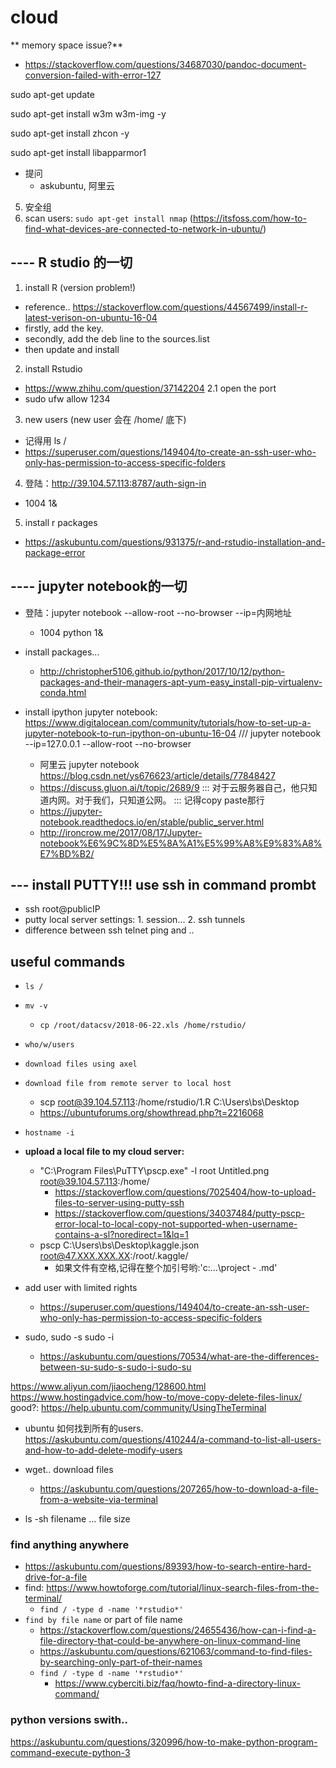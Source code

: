 # cloud

** memory space issue?**
- https://stackoverflow.com/questions/34687030/pandoc-document-conversion-failed-with-error-127

sudo apt-get update

sudo apt-get install w3m w3m-img -y

sudo apt-get install zhcon -y 

sudo apt-get install libapparmor1

- 提问
  - askubuntu, 阿里云

5. 安全组
8. scan users: `sudo apt-get install nmap` (https://itsfoss.com/how-to-find-what-devices-are-connected-to-network-in-ubuntu/)

## ---- R studio 的一切
1. install R (version problem!)
  - reference.. https://stackoverflow.com/questions/44567499/install-r-latest-verison-on-ubuntu-16-04
  - firstly, add the key.
  - secondly, add the deb line to the sources.list
  - then update and install
2. install Rstudio
  - https://www.zhihu.com/question/37142204
2.1 open the port
  - sudo ufw allow 1234
3. new users (new user 会在 /home/ 底下)
  - 记得用 ls /
  - https://superuser.com/questions/149404/to-create-an-ssh-user-who-only-has-permission-to-access-specific-folders

4. 登陆：http://39.104.57.113:8787/auth-sign-in
  - 1004 1&

5. install r packages
  - https://askubuntu.com/questions/931375/r-and-rstudio-installation-and-package-error


## ---- jupyter notebook的一切

- 登陆：jupyter notebook --allow-root --no-browser --ip=内网地址
  - 1004 python 1&
- install packages...
  - http://christopher5106.github.io/python/2017/10/12/python-packages-and-their-managers-apt-yum-easy_install-pip-virtualenv-conda.html

- install ipython jupyter notebook: https://www.digitalocean.com/community/tutorials/how-to-set-up-a-jupyter-notebook-to-run-ipython-on-ubuntu-16-04    ///  jupyter notebook --ip=127.0.0.1 --allow-root --no-browser
  - 阿里云 jupyter notebook https://blog.csdn.net/ys676623/article/details/77848427
  - https://discuss.gluon.ai/t/topic/2689/9   ::: 对于云服务器自己，他只知道内网。对于我们，只知道公网。 ::: 记得copy paste那行
  - https://jupyter-notebook.readthedocs.io/en/stable/public_server.html
  - http://ironcrow.me/2017/08/17/Jupyter-notebook%E6%9C%8D%E5%8A%A1%E5%99%A8%E9%83%A8%E7%BD%B2/

## --- install PUTTY!!! use ssh in command prombt
- ssh root@publicIP
- putty local server settings: 1. session... 2. ssh tunnels
- difference between ssh telnet ping and ..

## useful commands
- `ls /`
- `mv -v`
  - `cp /root/datacsv/2018-06-22.xls /home/rstudio/`
- `who/w/users`
- `download files using axel`
- `download file from remote server to local host`
  - scp root@39.104.57.113:/home/rstudio/1.R C:\Users\bs\Desktop
  - https://ubuntuforums.org/showthread.php?t=2216068
- `hostname -i`
- **upload a local file to my cloud server:**
  - "C:\Program Files\PuTTY\pscp.exe" -l root Untitled.png root@39.104.57.113:/home/
    - https://stackoverflow.com/questions/7025404/how-to-upload-files-to-server-using-putty-ssh
    - https://stackoverflow.com/questions/34037484/putty-pscp-error-local-to-local-copy-not-supported-when-username-contains-a-sl?noredirect=1&lq=1
  - pscp C:\Users\bs\Desktop\kaggle.json root@47.XXX.XXX.XX:/root/.kaggle/
    - 如果文件有空格,记得在整个加引号哟:'c:\...\project - .md'

- add user with limited rights
  - https://superuser.com/questions/149404/to-create-an-ssh-user-who-only-has-permission-to-access-specific-folders

- sudo, sudo -s sudo -i
  - https://askubuntu.com/questions/70534/what-are-the-differences-between-su-sudo-s-sudo-i-sudo-su

https://www.aliyun.com/jiaocheng/128600.html
https://www.hostingadvice.com/how-to/move-copy-delete-files-linux/
good?: https://help.ubuntu.com/community/UsingTheTerminal

- ubuntu 如何找到所有的users.
https://askubuntu.com/questions/410244/a-command-to-list-all-users-and-how-to-add-delete-modify-users

- wget.. download files
  - https://askubuntu.com/questions/207265/how-to-download-a-file-from-a-website-via-terminal
- ls -sh filename ... file size
###  find anything anywhere
- https://askubuntu.com/questions/89393/how-to-search-entire-hard-drive-for-a-file
- find: https://www.howtoforge.com/tutorial/linux-search-files-from-the-terminal/
  - `find / -type d -name '*rstudio*'`
- `find by file name` or part of file name
  - https://stackoverflow.com/questions/24655436/how-can-i-find-a-file-directory-that-could-be-anywhere-on-linux-command-line
  - https://askubuntu.com/questions/621063/command-to-find-files-by-searching-only-part-of-their-names
  - `find / -type d -name '*rstudio*'`
    - https://www.cyberciti.biz/faq/howto-find-a-directory-linux-command/

### python versions swith..
  https://askubuntu.com/questions/320996/how-to-make-python-program-command-execute-python-3
